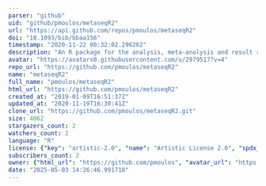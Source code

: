 ```yaml
---
parser: "github"
uid: "github/pmoulos/metaseqR2"
url: "https://api.github.com/repos/pmoulos/metaseqR2"
doi: "10.1093/bib/bbaa156"
timestamp: "2020-11-22 00:32:02.296262"
description: "An R package for the analysis, meta-analysis and result reporting of RNA-Seq gene expression data - Next Generation!"
avatar: "https://avatars0.githubusercontent.com/u/2979517?v=4"
repo_url: "https://github.com/pmoulos/metaseqR2"
name: "metaseqR2"
full_name: "pmoulos/metaseqR2"
html_url: "https://github.com/pmoulos/metaseqR2"
created_at: "2019-01-09T16:51:37Z"
updated_at: "2020-11-19T16:30:41Z"
clone_url: "https://github.com/pmoulos/metaseqR2.git"
size: 4062
stargazers_count: 2
watchers_count: 2
language: "R"
license: {"key": "artistic-2.0", "name": "Artistic License 2.0", "spdx_id": "Artistic-2.0", "url": "https://api.github.com/licenses/artistic-2.0", "node_id": "MDc6TGljZW5zZTM="}
subscribers_count: 2
owner: {"html_url": "https://github.com/pmoulos", "avatar_url": "https://avatars0.githubusercontent.com/u/2979517?v=4", "login": "pmoulos", "type": "User"}
date: "2025-05-03 14:26:46.991718"
---
```

